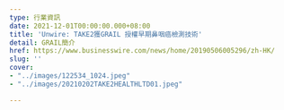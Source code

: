 ```yaml
---
type: 行業資訊
date: 2021-12-01T00:00:00.000+08:00
title: 'Unwire: TAKE2獲GRAIL 授權早期鼻咽癌檢測技術'
detail: GRAIL簡介
href: https://www.businesswire.com/news/home/20190506005296/zh-HK/
slug: ''
cover:
- "../images/122534_1024.jpeg"
- "../images/20210202TAKE2HEALTHLTD01.jpeg"

---
```

